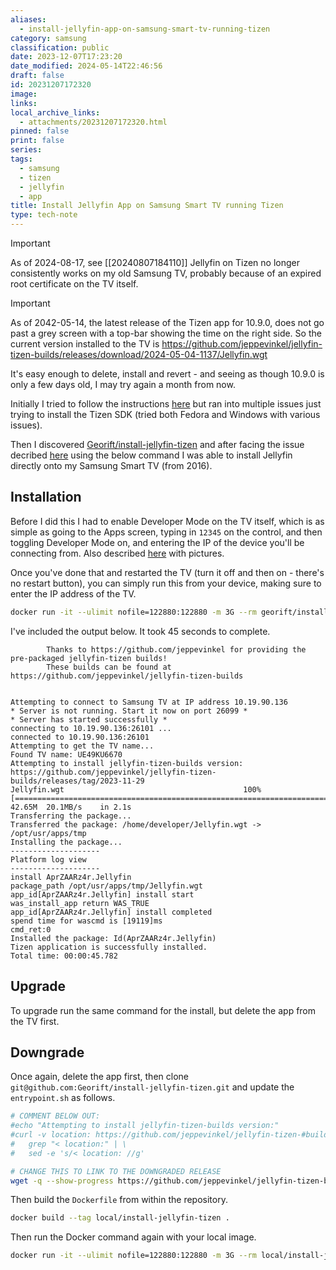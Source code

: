 ```yaml
---
aliases:
  - install-jellyfin-app-on-samsung-smart-tv-running-tizen
category: samsung
classification: public
date: 2023-12-07T17:23:20
date_modified: 2024-05-14T22:46:56
draft: false
id: 20231207172320
image: 
links: 
local_archive_links:
  - attachments/20231207172320.html
pinned: false
print: false
series: 
tags:
  - samsung
  - tizen
  - jellyfin
  - app
title: Install Jellyfin App on Samsung Smart TV running Tizen
type: tech-note
---
```


> [!important]
> As of 2024-08-17, see [[20240807184110]] Jellyfin on Tizen no longer consistently works on my old Samsung TV, probably because of an expired root certificate on the TV itself.

> [!important]
> As of 2042-05-14, the latest release of the Tizen app for 10.9.0, does not go past a grey screen with a top-bar showing the time on the right side. So the current version installed to the TV is https://github.com/jeppevinkel/jellyfin-tizen-builds/releases/download/2024-05-04-1137/Jellyfin.wgt
> 
> It's easy enough to delete, install and revert - and seeing as though 10.9.0 is only a few days old, I may try again a month from now.

Initially I tried to follow the instructions [here](https://github.com/jeppevinkel/jellyfin-tizen-builds) but ran into multiple issues just trying to install the Tizen SDK (tried both Fedora and Windows with various issues).

Then I discovered [Georift/install-jellyfin-tizen](https://github.com/Georift/install-jellyfin-tizen) and after facing the issue decribed [here](https://github.com/Georift/install-jellyfin-tizen/issues/9) using the below command I was able to install Jellyfin directly onto my Samsung Smart TV (from 2016).

## Installation

Before I did this I had to enable Developer Mode on the TV itself, which is as simple as going to the Apps screen, typing in `12345` on the control, and then toggling Developer Mode on, and entering the IP of the device you'll be connecting from. Also described [here](https://developer.samsung.com/smarttv/develop/getting-started/using-sdk/tv-device.html#Connecting-the-TV-and-SDK) with pictures.

Once you've done that and restarted the TV (turn it off and then on - there's no restart button), you can simply run this from your device, making sure to enter the IP address of the TV.

```sh
docker run -it --ulimit nofile=122880:122880 -m 3G --rm georift/install-jellyfin-tizen <tv-ip-address>
```

I've included the output below. It took 45 seconds to complete.

```
        Thanks to https://github.com/jeppevinkel for providing the pre-packaged jellyfin-tizen builds!
        These builds can be found at https://github.com/jeppevinkel/jellyfin-tizen-builds


Attempting to connect to Samsung TV at IP address 10.19.90.136
* Server is not running. Start it now on port 26099 *
* Server has started successfully *
connecting to 10.19.90.136:26101 ...
connected to 10.19.90.136:26101
Attempting to get the TV name...
Found TV name: UE49KU6670
Attempting to install jellyfin-tizen-builds version:
https://github.com/jeppevinkel/jellyfin-tizen-builds/releases/tag/2023-11-29
Jellyfin.wgt                                        100%[===================================================================================================================>]  42.65M  20.1MB/s    in 2.1s
Transferring the package...
Transferred the package: /home/developer/Jellyfin.wgt -> /opt/usr/apps/tmp
Installing the package...
--------------------
Platform log view
--------------------
install AprZAARz4r.Jellyfin
package_path /opt/usr/apps/tmp/Jellyfin.wgt
app_id[AprZAARz4r.Jellyfin] install start
was_install_app return WAS_TRUE
app_id[AprZAARz4r.Jellyfin] install completed
spend time for wascmd is [19119]ms
cmd_ret:0
Installed the package: Id(AprZAARz4r.Jellyfin)
Tizen application is successfully installed.
Total time: 00:00:45.782
```

## Upgrade

To upgrade run the same command for the install, but delete the app from the TV first.

## Downgrade

Once again, delete the app first, then clone `git@github.com:Georift/install-jellyfin-tizen.git` and update the `entrypoint.sh` as follows.

```sh
# COMMENT BELOW OUT:
#echo "Attempting to install jellyfin-tizen-builds version:"
#curl -v location: https://github.com/jeppevinkel/jellyfin-tizen-#builds/releases/latest 2>&1 | \
#	grep "< location:" | \
#	sed -e 's/< location: //g'

# CHANGE THIS TO LINK TO THE DOWNGRADED RELEASE
wget -q --show-progress https://github.com/jeppevinkel/jellyfin-tizen-builds/releases/download/2024-05-04-1137/Jellyfin.wgt
```

Then build the `Dockerfile` from within the repository.

```sh
docker build --tag local/install-jellyfin-tizen .
```

Then run the Docker command again with your local image.

```sh
docker run -it --ulimit nofile=122880:122880 -m 3G --rm local/install-jellyfin-tizen <tv-ip-address>
```

